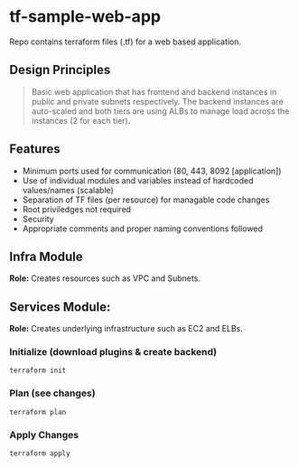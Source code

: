 # tf-sample-web-app
Repo contains terraform files (.tf) for a web based application.

## Design Principles
> Basic web application that has frontend and backend instances in public and private subnets respectively. The backend instances are auto-scaled and both tiers are using ALBs to manage load across the instances (2 for each tier). 

## Features
- Minimum ports used for communication (80, 443, 8092 [application])
- Use of individual modules and variables instead of hardcoded values/names (scalable)
- Separation of TF files (per resource) for managable code changes
- Root priviledges not required
- Security
- Appropriate comments and proper naming conventions followed

## Infra Module
**Role:** Creates resources such as VPC and Subnets.

## Services Module:
**Role:** Creates underlying infrastructure such as EC2 and ELBs.

### Initialize (download plugins & create backend)
```terraform init```

### Plan (see changes)
```terraform plan```

### Apply Changes
```terraform apply```
